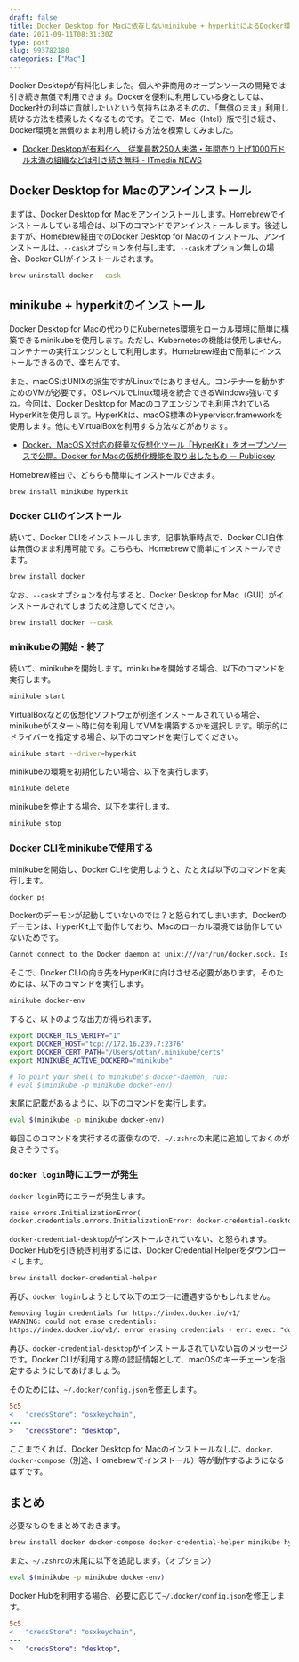```yaml
---
draft: false
title: Docker Desktop for Macに依存しないminikube + hyperkitによるDocker環境の構築
date: 2021-09-11T08:31:30Z
type: post
slug: 993782180
categories: ["Mac"]
---
```


Docker Desktopが有料化しました。個人や非商用のオープンソースの開発では引き続き無償で利用できます。Dockerを便利に利用している身としては、Docker社の利益に貢献したいという気持ちはあるものの、「無償のまま」利用し続ける方法を模索したくなるものです。そこで、Mac（Intel）版で引き続き、Docker環境を無償のまま利用し続ける方法を模索してみました。

* [Docker Desktopが有料化へ　従業員数250人未満・年間売り上げ1000万ドル未満の組織などは引き続き無料 - ITmedia NEWS](https://www.itmedia.co.jp/news/articles/2109/02/news112.html)

## Docker Desktop for Macのアンインストール

まずは、Docker Desktop for Macをアンインストールします。Homebrewでインストールしている場合は、以下のコマンドでアンインストールします。後述しますが、Homebrew経由でのDocker Desktop for Macのインストール、アンインストールは、`--cask`オプションを付与します。`--cask`オプション無しの場合、Docker CLIがインストールされます。

```zsh
brew uninstall docker --cask
```

## minikube + hyperkitのインストール

Docker Desktop for Macの代わりにKubernetes環境をローカル環境に簡単に構築できるminikubeを使用します。ただし、Kubernetesの機能は使用しません。コンテナーの実行エンジンとして利用します。Homebrew経由で簡単にインストールできるので、楽ちんです。

また、macOSはUNIXの派生ですがLinuxではありません。コンテナーを動かすためのVMが必要です。OSレベルでLinux環境を統合できるWindows強いですね。今回は、Docker Desktop for Macのコアエンジンでも利用されているHyperKitを使用します。HyperKitは、macOS標準のHypervisor.frameworkを使用します。他にもVirtualBoxを利用する方法などがあります。

* [Docker、MacOS X対応の軽量な仮想化ツール「HyperKit」をオープンソースで公開。Docker for Macの仮想化機能を取り出したもの － Publickey](https://www.publickey1.jp/blog/16/docker_hyperkit.html)

Homebrew経由で、どちらも簡単にインストールできます。

```zsh
brew install minikube hyperkit
```

### Docker CLIのインストール

続いて、Docker CLIをインストールします。記事執筆時点で、Docker CLI自体は無償のまま利用可能です。こちらも、Homebrewで簡単にインストールできます。

```zsh
brew install docker
```

なお、`--cask`オプションを付与すると、Docker Desktop for Mac（GUI）がインストールされてしまうため注意してください。

```zsh
brew install docker --cask
```

### minikubeの開始・終了

続いて、minikubeを開始します。minikubeを開始する場合、以下のコマンドを実行します。

```zsh
minikube start
```

VirtualBoxなどの仮想化ソフトウェが別途インストールされている場合、minikubeがスタート時に何を利用してVMを構築するかを選択します。明示的にドライバーを指定する場合、以下のコマンドを実行してください。

```zsh
minikube start --driver=hyperkit
```

minikubeの環境を初期化したい場合、以下を実行します。

```zsh
minikube delete
```

minikubeを停止する場合、以下を実行します。

```zsh
minikube stop
```

### Docker CLIをminikubeで使用する

minikubeを開始し、Docker CLIを使用しようと、たとえば以下のコマンドを実行します。

```zsh
docker ps
```

Dockerのデーモンが起動していないのでは？と怒られてしまいます。Dockerのデーモンは、HyperKit上で動作しており、Macのローカル環境では動作していないためです。

```txt
Cannot connect to the Docker daemon at unix:///var/run/docker.sock. Is the docker daemon running?
```

そこで、Docker CLIの向き先をHyperKitに向けさせる必要があります。そのためには、以下のコマンドを実行します。

```zsh
minikube docker-env
```

すると、以下のような出力が得られます。

```zsh
export DOCKER_TLS_VERIFY="1"
export DOCKER_HOST="tcp://172.16.239.7:2376"
export DOCKER_CERT_PATH="/Users/ottan/.minikube/certs"
export MINIKUBE_ACTIVE_DOCKERD="minikube"

# To point your shell to minikube's docker-daemon, run:
# eval $(minikube -p minikube docker-env)
```

末尾に記載があるように、以下のコマンドを実行します。

```zsh
eval $(minikube -p minikube docker-env)
```

毎回このコマンドを実行するの面倒なので、`~/.zshrc`の末尾に追加しておくのが良さそうです。

### `docker login`時にエラーが発生

`docker login`時にエラーが発生します。

```txt
raise errors.InitializationError(
docker.credentials.errors.InitializationError: docker-credential-desktop not installed or not available in PATH
```

`docker-credential-desktop`がインストールされていない、と怒られます。Docker Hubを引き続き利用するには、Docker Credential Helperをダウンロードします。

```zsh
brew install docker-credential-helper
```

再び、`docker login`しようとして以下のエラーに遭遇するかもしれません。

```txt
Removing login credentials for https://index.docker.io/v1/
WARNING: could not erase credentials:
https://index.docker.io/v1/: error erasing credentials - err: exec: "docker-credential-desktop": executable file not found in $PATH, out: ``
```

再び、`docker-credential-desktop`がインストールされていない旨のメッセージです。Docker CLIが利用する際の認証情報として、macOSのキーチェーンを指定するようにしてあげましょう。

そのためには、`~/.docker/config.json`を修正します。

```diff
5c5
<   "credsStore": "osxkeychain",
---
>   "credsStore": "desktop",
```

ここまでくれば、Docker Desktop for Macのインストールなしに、`docker`、`docker-compose`（別途、Homebrewでインストール）等が動作するようになるはずです。

## まとめ

必要なものをまとめておきます。

```zsh
brew install docker docker-compose docker-credential-helper minikube hyperkit
```

また、`~/.zshrc`の末尾に以下を追記します。（オプション）

```zsh
eval $(minikube -p minikube docker-env)
```

Docker Hubを利用する場合、必要に応じて`~/.docker/config.json`を修正します。

```diff
5c5
<   "credsStore": "osxkeychain",
---
>   "credsStore": "desktop",
```
